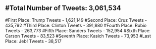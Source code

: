 #Total Number of Tweets: 3,061,534 
---
#First Place: Trump Tweets - 1,621,149
#Second Place: Cruz Tweets - 435,792
#Third Place: Clinton Tweets - 391,880
#Fourth Place: Rubio Tweets - 263,773
#Fifth Place: Sanders Tweets - 152,954
#Sixth Place: Carson Tweets - 83,523
#Seventh Place: Kasich Tweets - 73,953
#Last Place: Jeb! Tweets - 38,517
